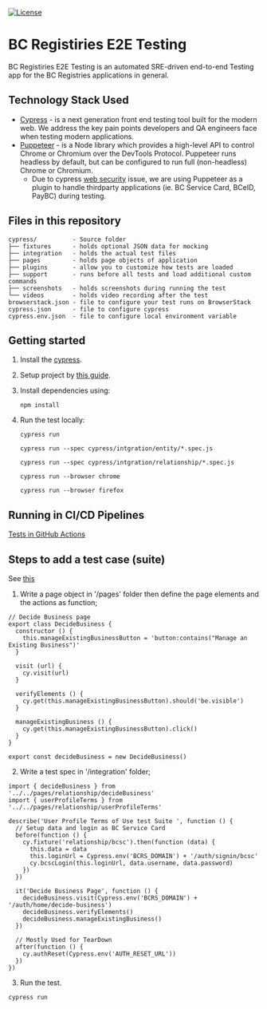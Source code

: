 [![License](https://img.shields.io/badge/License-Apache%202.0-blue.svg)](LICENSE)

# BC Registiries E2E Testing
BC Registiries E2E Testing is an automated SRE-driven end-to-end Testing app for the BC Registries applications in general.

## Technology Stack Used

* [Cypress](https://www.cypress.io/) - is a next generation front end testing tool built for the modern web. We address the key pain points developers and QA engineers face when testing modern applications.
* [Puppeteer](https://pptr.dev/) - is a Node library which provides a high-level API to control Chrome or Chromium over the DevTools Protocol. Puppeteer runs headless by default, but can be configured to run full (non-headless) Chrome or Chromium.
    * Due to cypress [web security](https://docs.cypress.io/guides/guides/web-security.html#Limitations) issue, we are using Puppeteer as a plugin to handle thirdparty applications (ie. BC Service Card, BCeID, PayBC) during testing.

## Files in this repository

```
cypress/          - Source folder
├── fixtures      - holds optional JSON data for mocking
├── integration   - holds the actual test files
├── pages         - holds page objects of application
├── plugins       - allow you to customize how tests are loaded
├── support       - runs before all tests and load additional custom commands
├── screenshots   - holds screenshots during running the test
└── videos        - holds video recording after the test
browserstack.json - file to configure your test runs on BrowserStack
cypress.json      - file to configure cypress
cypress.env.json  - file to configure local environment variable
```
## Getting started

1. Install the [cypress](https://docs.cypress.io/guides/getting-started/installing-cypress.html#System-requirements).

2. Setup project by [this guide](https://github.com/bcgov/entity/blob/master/docs/setup-forking-workflow.md).

3. Install dependencies using:

    `npm install`

4. Run the test locally:

    `cypress run`

    `cypress run --spec cypress/intgration/entity/*.spec.js`

    `cypress run --spec cypress/intgration/relationship/*.spec.js`

    `cypress run --browser chrome`

    `cypress run --browser firefox`

## Running in CI/CD Pipelines

 [Tests in GitHub Actions](https://github.com/bcgov/bcrs-testing/actions?query=workflow%3A%22e2e+testing%22)

## Steps to add a test case (suite)
See [this](https://docs.cypress.io/guides/getting-started/writing-your-first-test.html#Step-2-Query-for-an-element)

1. Write a page object in '/pages' folder then define the page elements and the actions as function;
```
// Decide Business page
export class DecideBusiness {
  constructor () {
    this.manageExistingBusinessButton = 'button:contains("Manage an Existing Business")'
  }

  visit (url) {
    cy.visit(url)
  }

  verifyElements () {
    cy.get(this.manageExistingBusinessButton).should('be.visible')
  }

  manageExistingBusiness () {
    cy.get(this.manageExistingBusinessButton).click()
  }
}

export const decideBusiness = new DecideBusiness()
```

2. Write a test spec in '/integration' folder;
```
import { decideBusiness } from '../../pages/relationship/decideBusiness'
import { userProfileTerms } from '../../pages/relationship/userProfileTerms'

describe('User Profile Terms of Use test Suite ', function () {
  // Setup data and login as BC Service Card
  before(function () {
    cy.fixture('relationship/bcsc').then(function (data) {
      this.data = data
      this.loginUrl = Cypress.env('BCRS_DOMAIN') + '/auth/signin/bcsc'
      cy.bcscLogin(this.loginUrl, data.username, data.password)
    })
  })

  it('Decide Business Page', function () {
    decideBusiness.visit(Cypress.env('BCRS_DOMAIN') + '/auth/home/decide-business')
    decideBusiness.verifyElements()
    decideBusiness.manageExistingBusiness()
  })

  // Mostly Used for TearDown
  after(function () {
    cy.authReset(Cypress.env('AUTH_RESET_URL'))
  })
})
```

3. Run the test.
```
cypress run
```
